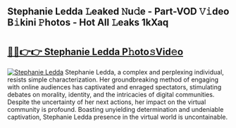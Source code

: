 ## Stephanie Ledda 𝙻eaked 𝙽u𝚍e - Part-VOD 𝚅𝚒deo B𝚒kini 𝙿hotos - Hot All 𝙻eaks 1kXaq

# <h2><a href="http://ld0bvwc.urlbe.top/?page=Stephanie+Ledda">🔗🔗👉👉 Stephanie Ledda P𝚑oto𝚜Vid𝚎o</a></h2>

[![Stephanie Ledda](https://i.imgur.com/eBuTRDB.gif)](http://ld0bvwc.urlbe.top/?page=Stephanie+Ledda)
Stephanie Ledda, a complex and perplexing individual, resists simple characterization. Her groundbreaking method of engaging with online audiences has captivated and enraged spectators, stimulating debates on morality, identity, and the intricacies of digital communities. Despite the uncertainty of her next actions, her impact on the virtual community is profound. Boasting unyielding determination and undeniable captivation, Stephanie Ledda presence in the virtual world is uncontainable.
